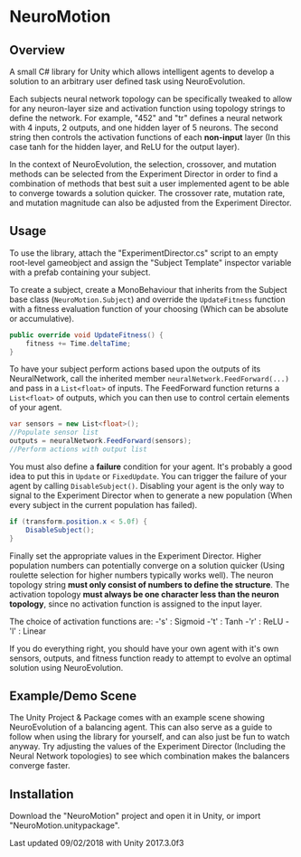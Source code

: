 # NeuroMotion

## Overview

A small C# library for Unity which allows intelligent agents to develop a solution to an arbitrary user defined task using NeuroEvolution.

Each subjects neural network topology can be specifically tweaked to allow for any neuron-layer size and activation function using topology strings to define the network.
For example, "452" and "tr" defines a neural network with 4 inputs, 2 outputs, and one hidden layer of 5 neurons. The second string then controls the activation functions of each **non-input** layer (In this case tanh for the hidden layer, and ReLU for the output layer).

In the context of NeuroEvolution, the selection, crossover, and mutation methods can be selected from the Experiment Director in order to find a combination of methods that best suit a user implemented agent to be able to converge towards a solution quicker. The crossover rate, mutation rate, and mutation magnitude can also be adjusted from the Experiment Director.

## Usage

To use the library, attach the "ExperimentDirector.cs" script to an empty root-level gameobject and assign the "Subject Template" inspector variable with a prefab containing your subject.

To create a subject, create a MonoBehaviour that inherits from the Subject base class (```NeuroMotion.Subject```) and override the ```UpdateFitness``` function with a fitness evaluation function of your choosing (Which can be absolute or accumulative).

```csharp
public override void UpdateFitness() {
    fitness += Time.deltaTime;
}
```

To have your subject perform actions based upon the outputs of its NeuralNetwork, call the inherited member ```neuralNetwork.FeedForward(...)``` and pass in a ```List<float>``` of inputs. The FeedForward function returns a ```List<float>``` of outputs, which you can then use to control certain elements of your agent.

```csharp
var sensors = new List<float>();
//Populate sensor list
outputs = neuralNetwork.FeedForward(sensors);
//Perform actions with output list
```

You must also define a **failure** condition for your agent. It's probably a good idea to put this in ```Update``` or ```FixedUpdate```. You can trigger the failure of your agent by calling ```DisableSubject()```. Disabling your agent is the only way to signal to the Experiment Director when to generate a new population (When every subject in the current population has failed).

```csharp
if (transform.position.x < 5.0f) {
	DisableSubject();
}
```

Finally set the appropriate values in the Experiment Director. Higher population numbers can potentially converge on a solution quicker (Using roulette selection for higher numbers typically works well). The neuron topology string **must only consist of numbers to define the structure**. The activation topology **must always be one character less than the neuron topology**, since no activation function is assigned to the input layer.

The choice of activation functions are:
-'s' : Sigmoid
-'t' : Tanh
-'r' : ReLU
-'l' : Linear

If you do everything right, you should have your own agent with it's own sensors, outputs, and fitness function ready to attempt to evolve an optimal solution using NeuroEvolution.

## Example/Demo Scene

The Unity Project & Package comes with an example scene showing NeuroEvolution of a balancing agent. This can also serve as a guide to follow when using the library for yourself, and can also just be fun to watch anyway. Try adjusting the values of the Experiment Director (Including the Neural Network topologies) to see which combination makes the balancers converge faster.

## Installation

Download the "NeuroMotion" project and open it in Unity, or import "NeuroMotion.unitypackage".

Last updated 09/02/2018 with Unity 2017.3.0f3